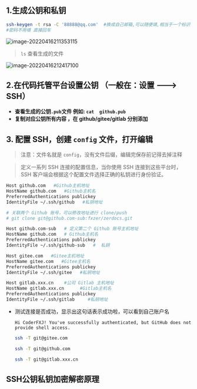 ## 1.生成公钥和私钥

```bash
ssh-keygen -t rsa -C '88888@qq.com'  #换成自己邮箱,可以随便填,相当于一个标识
#密码不用填 直接回车
```

![image-20220416211353115](https://zerdocs.oss-cn-shanghai.aliyuncs.com/interview/48.png)

> `ls` 查看生成的文件

![image-20220416212417100](https://zerdocs.oss-cn-shanghai.aliyuncs.com/interview/lssh.png)

## 2.在代码托管平台设置公钥 （一般在：设置 ---> SSH）

- **查看生成的公钥`.pub`文件 例如: `cat  github.pub`**
- **复制对应公钥所有内容 ，在 github/gitee/gitlab 分别添加**

## 3. 配置 SSH，创建 `config` 文件，打开编辑

> 注意：文件名就是 `config`，没有文件后缀，编辑完保存前记得去掉注释

> 定义一系列 SSH 连接的配置信息，当你使用 SSH 连接到这些平台时，SSH 客户端会根据这个配置文件选择正确的私钥进行身份验证。

```bash
Host github.com   #Github主机地址
HostName github.com   #Github主机名
PreferredAuthentications publickey
IdentityFile ~/.ssh/github   #私钥地址

# 关联两个 Github 账号，可以修改地址进行 clone/push
# git clone git@github.com-sub:fxzer/zerdocs.git

Host github.com-sub   # 定义第二个 Github 账号主机地址
HostName github.com   # Github主机名
PreferredAuthentications publickey
IdentityFile ~/.ssh/github-sub   #  私钥

Host gitee.com   #Gitee主机地址
HostName gitee.com   #Gitee主机名
PreferredAuthentications publickey
IdentityFile ~/.ssh/gitee   #私钥地址

Host gitlab.xxx.cn    #公司 Gitlab 主机地址
HostName gitlab.xxx.cn      #Gitlab主机名
PreferredAuthentications publickey
IdentityFile ~/.ssh/gitlab     #私钥地址
```

- 测试连接是否成功，显示出这句话表示成功啦，可以看到自己账户名

  `Hi CoderFXJ! You've successfully authenticated, but GitHub does not provide shell access.`

  ```bash
  ssh -T git@gitee.com

  ssh -T git@github.com

  ssh -T git@gitlab.xxx.cn
  ```

## SSH公钥私钥加密解密原理
